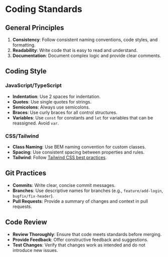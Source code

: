 # Coding Standards

## General Principles

1. **Consistency**: Follow consistent naming conventions, code styles, and formatting.
2. **Readability**: Write code that is easy to read and understand.
3. **Documentation**: Document complex logic and provide clear comments.

## Coding Style

### JavaScript/TypeScript

- **Indentation**: Use 2 spaces for indentation.
- **Quotes**: Use single quotes for strings.
- **Semicolons**: Always use semicolons.
- **Braces**: Use curly braces for all control structures.
- **Variables**: Use `const` for constants and `let` for variables that can be reassigned. Avoid `var`.

### CSS/Tailwind

- **Class Naming**: Use BEM naming convention for custom classes.
- **Spacing**: Use consistent spacing between properties and rules.
- **Tailwind**: Follow [Tailwind CSS best practices](https://tailwindcss.com/docs/best-practices).

## Git Practices

- **Commits**: Write clear, concise commit messages.
- **Branches**: Use descriptive names for branches (e.g., `feature/add-login`, `bugfix/fix-header`).
- **Pull Requests**: Provide a summary of changes and context in pull requests.

## Code Review

- **Review Thoroughly**: Ensure that code meets standards before merging.
- **Provide Feedback**: Offer constructive feedback and suggestions.
- **Test Changes**: Verify that changes work as intended and do not introduce new issues.
